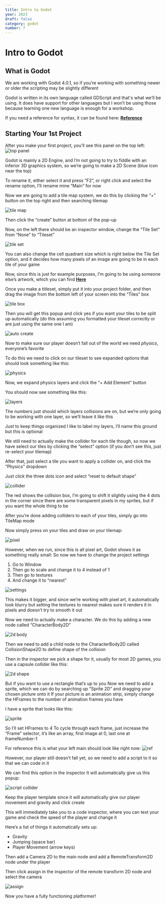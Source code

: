 ```yaml
---
title: Intro to Godot
year: 2023
draft: false
category: godot
number: 7
---
```


# Intro to Godot

## What is Godot

We are working with Godot 4.0.1, so if you’re working with something newer or older the scripting may be slightly different

Godot is written in its own language called GDScript and that's what we’ll be using. It does have support for other languages but I won’t be using those because learning one new language is enough for a workshop.

If you need a reference for syntax, it can be found here: **[Reference](https://docs.godotengine.org/en/stable/tutorials/scripting/gdscript/gdscript_basics.html)**

## Starting Your 1st Project

After you make your first project, you’ll see this panel on the top left: 
![top panel](public/img/Godot/toppanel.png)

Godot is mainly a 2D Engine, and I’m not going to try to fiddle with an inferior 3D graphics system, so we’re going to make a 2D Scene (blue icon near the top)

To rename it, either select it and press “F2”, or right click and select the rename option, I’ll rename mine “Main” for now

Now we are going to add a tile map system, we do this by clicking the “+” button on the top right and then searching tilemap

![tile map](public/img/Godot/tilemap.png)

Then click the “create” button at bottom of the pop-up

Now, on the left there should be an inspector window, change the “Tile Set” from “None” to “Tileset”

![tile set](public/img/Godot/tileset.png)

You can also change the cell quadrant size which is right below the Tile Set option, and it decides how many pixels of an image are going to be in each tile of your game

Now, since this is just for example purposes, I’m going to be using someone else’s artwork, which 
you can find **[Here](/https://anokolisa.itch.io/sidescroller-pixelart-sprites-asset-pack-forest-16x16)**

Once you make a titleset, simply put it into your project folder, and then drag the image from the bottom left of your screen into the “Tiles” box

![tile box](public/img/Godot/tilesbox.png)

Then you will get this popup and click yes if you want your tiles to be split up automatically (do this assuming you formatted your tileset correctly or are just using the same one I am)

![auto create](public/img/Godot/autocreate.png)

Now to make sure our player doesn’t fall out of the world we need *physics*, everyone’s favorite

To do this we need to click on our tileset to see expanded options that should look something like this:

![physics](public/img/Godot/physics.png)

Now, we expand physics layers and click the “+ Add Element” button

You should now see something like this:

![layers](public/img/Godot/layers.png)

The numbers just should which layers collisions are on, but we’re only going to be working with one layer, so we’ll leave it like this

Just to keep things organized I like to label my layers, I’ll name this ground but this is optional

We still need to actually make the collider for each tile though, so now we have select our tiles by clicking the “select” option  (if you don’t see this, just re-select your tilemap)

After that, just select a tile you want to apply a collider on, and click the “Physics” dropdown

Just click the three dots icon and select “reset to default shape”

![collider](public/img/Godot/collider.png)

The red shows the collision box, I’m going to shift it slightly using the 4 dots in the corner since there are some transparent pixels in my sprites, but if you want the whole thing to be 

After you’re done adding colliders to each of your tiles, simply go into TileMap mode

Now simply press on your tiles and draw on your tilemap:

![pixel](public/img/Godot/pixelart.png)

However, when we run, since this is all pixel art, Godot shows it as something really small: 
So now we have to change the project settings

1. Go to Window			
2. Then go to scale and change it to 4 instead of 1
3. Then go to textures				
4. And change it to “nearest”

![settings](public/img/Godot/settings.png)

This makes it bigger, and since we’re working with pixel art, it automatically look blurry but setting the textures to nearest makes sure it renders it in pixels and doesn’t try to smooth it out

Now we need to actually make a character. We do this by adding a new node called “CharacterBody2D”

![2d body](public/img/Godot/twodbody.png)

Then we need to add a child node to the CharacterBody2D called CollisionShape2D to define shape of the collision

Then in the inspector we pick a shape for it, usually for most 2D games, you use a capsule collider like this:

![2d shape](public/img/Godot/2dshape.png)

But if you want to use a rectangle that’s up to you
Now we need to add a sprite, which we can do by searching up “Sprite 2D” and dragging your chosen picture onto it
If your picture is an animation strip, simply change the HFrames to the number of animation frames you have

I have a sprite that looks like this:

![sprite](public/img/Godot/sprite.png)

So I’ll set HFrames to 4
To cycle through each frame, just increase the “Frame” selector, it’s like an array, first image at 0, last one at frameNumber-1

For reference this is what your left main should look like right now:
![ref](public/img/Godot/ref.png)

However, our player still doesn’t fall yet, so we need to add a script to it so that we can code in it

We can find this option in the inspector
It will automatically give us this popup:

![script collider](public/img/Godot/colliderscript.png)

Keep the player template since it will automatically give our player movement and gravity and click create

This will immediately take you to a code inspector, where you can test your game and check the speed of the player and change it

Here’s a list of things it automatically sets up:
- Gravity
- Jumping (space bar)
- Player Movement (arrow keys)

Then add a Camera 2D to the main node and add a RemoteTransform2D node under the player

Then click assign in the inspector of the remote transform 2D node and select the camera

![assign](public/img/Godot/assign.png)

Now you have a fully functioning platformer!




